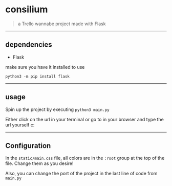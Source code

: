 # consilium #

> a Trello wannabe project made with Flask

--- 
## dependencies ##

* Flask

make sure you have it installed to use
 ```
 python3 -m pip install flask
 ```
---
## usage ##

Spin up the project by executing `python3 main.py`

Either click on the url in your terminal or go to in your browser and type the url yourself c:

---
## Configuration ##

In the `static/main.css` file, all colors are in the `:root` group at the top of the file. Change them as you desire!

Also, you can change the port of the project in the last line of code from `main.py`